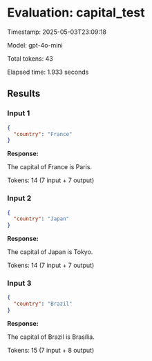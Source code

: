 # Evaluation: capital_test

Timestamp: 2025-05-03T23:09:18

Model: gpt-4o-mini

Total tokens: 43

Elapsed time: 1.933 seconds

## Results


### Input 1
```json
{
  "country": "France"
}
```

**Response:**

The capital of France is Paris.


Tokens: 14 (7 input + 7 output)

### Input 2
```json
{
  "country": "Japan"
}
```

**Response:**

The capital of Japan is Tokyo.


Tokens: 14 (7 input + 7 output)

### Input 3
```json
{
  "country": "Brazil"
}
```

**Response:**

The capital of Brazil is Brasília.


Tokens: 15 (7 input + 8 output)